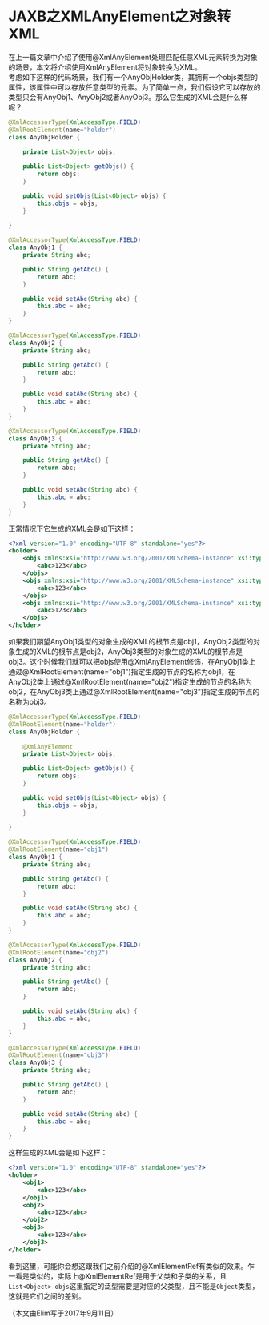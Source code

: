 # JAXB之XMLAnyElement之对象转XML
在上一篇文章中介绍了使用@XmlAnyElement处理匹配任意XML元素转换为对象的场景，本文将介绍使用XmlAnyElement将对象转换为XML。  
考虑如下这样的代码场景，我们有一个AnyObjHolder类，其拥有一个objs类型的属性，该属性中可以存放任意类型的元素。为了简单一点，我们假设它可以存放的类型只会有AnyObj1、AnyObj2或者AnyObj3。那么它生成的XML会是什么样呢？
```java
@XmlAccessorType(XmlAccessType.FIELD)
@XmlRootElement(name="holder")
class AnyObjHolder {
	
	private List<Object> objs;

	public List<Object> getObjs() {
		return objs;
	}

	public void setObjs(List<Object> objs) {
		this.objs = objs;
	}
	
}

@XmlAccessorType(XmlAccessType.FIELD)
class AnyObj1 {
	private String abc;

	public String getAbc() {
		return abc;
	}

	public void setAbc(String abc) {
		this.abc = abc;
	}
}

@XmlAccessorType(XmlAccessType.FIELD)
class AnyObj2 {
	private String abc;

	public String getAbc() {
		return abc;
	}

	public void setAbc(String abc) {
		this.abc = abc;
	}
}

@XmlAccessorType(XmlAccessType.FIELD)
class AnyObj3 {
	private String abc;

	public String getAbc() {
		return abc;
	}

	public void setAbc(String abc) {
		this.abc = abc;
	}
}
```

正常情况下它生成的XML会是如下这样：
```xml
<?xml version="1.0" encoding="UTF-8" standalone="yes"?>
<holder>
    <objs xmlns:xsi="http://www.w3.org/2001/XMLSchema-instance" xsi:type="anyObj1">
        <abc>123</abc>
    </objs>
    <objs xmlns:xsi="http://www.w3.org/2001/XMLSchema-instance" xsi:type="anyObj2">
        <abc>123</abc>
    </objs>
    <objs xmlns:xsi="http://www.w3.org/2001/XMLSchema-instance" xsi:type="anyObj3">
        <abc>123</abc>
    </objs>
</holder>
```

如果我们期望AnyObj1类型的对象生成的XML的根节点是obj1，AnyObj2类型的对象生成的XML的根节点是obj2，AnyObj3类型的对象生成的XML的根节点是obj3。这个时候我们就可以把objs使用@XmlAnyElement修饰，在AnyObj1类上通过@XmlRootElement(name="obj1")指定生成的节点的名称为obj1，在AnyObj2类上通过@XmlRootElement(name="obj2")指定生成的节点的名称为obj2，在AnyObj3类上通过@XmlRootElement(name="obj3")指定生成的节点的名称为obj3。
```java
@XmlAccessorType(XmlAccessType.FIELD)
@XmlRootElement(name="holder")
class AnyObjHolder {
	
	@XmlAnyElement
	private List<Object> objs;

	public List<Object> getObjs() {
		return objs;
	}

	public void setObjs(List<Object> objs) {
		this.objs = objs;
	}
	
}

@XmlAccessorType(XmlAccessType.FIELD)
@XmlRootElement(name="obj1")
class AnyObj1 {
	private String abc;

	public String getAbc() {
		return abc;
	}

	public void setAbc(String abc) {
		this.abc = abc;
	}
}

@XmlAccessorType(XmlAccessType.FIELD)
@XmlRootElement(name="obj2")
class AnyObj2 {
	private String abc;

	public String getAbc() {
		return abc;
	}

	public void setAbc(String abc) {
		this.abc = abc;
	}
}

@XmlAccessorType(XmlAccessType.FIELD)
@XmlRootElement(name="obj3")
class AnyObj3 {
	private String abc;

	public String getAbc() {
		return abc;
	}

	public void setAbc(String abc) {
		this.abc = abc;
	}
}
```

这样生成的XML会是如下这样：
```xml
<?xml version="1.0" encoding="UTF-8" standalone="yes"?>
<holder>
    <obj1>
        <abc>123</abc>
    </obj1>
    <obj2>
        <abc>123</abc>
    </obj2>
    <obj3>
        <abc>123</abc>
    </obj3>
</holder>
```

看到这里，可能你会想这跟我们之前介绍的@XmlElementRef有类似的效果。乍一看是类似的，实际上@XmlElementRef是用于父类和子类的关系，且`List<Object> objs`这里指定的泛型需要是对应的父类型，且不能是`Object`类型，这就是它们之间的差别。    

（本文由Elim写于2017年9月11日）